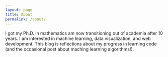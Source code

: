 ```yaml
---
layout: page
title: About
permalink: /about/
---
```

I got my Ph.D. in mathematics am now transitioning out of academia after 10 years.  I am interested in machine learning, data visualization, and web development.  This blog is reflections about my progress in learning code (and the occasional post about maching learning algorithms!).
 


